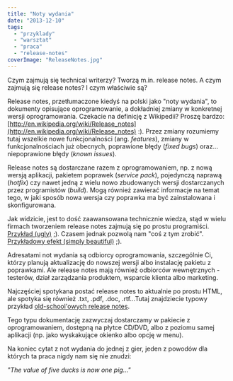 ```yaml
---
title: "Noty wydania"
date: "2013-12-10"
tags:
  - "przyklady"
  - "warsztat"
  - "praca"
  - "release-notes"
coverImage: "ReleaseNotes.jpg"
---
```


Czym zajmują się technical writerzy? Tworzą m.in. release notes. A czym zajmują
się release notes? I czym właściwie są?

Release notes, przetłumaczone kiedyś na polski jako "noty wydania", to dokumenty
opisujące oprogramowanie, a dokładniej zmiany w konkretnej wersji
oprogramowania. Czekacie na definicję z Wikipedii? Proszę bardzo:
[http://en.wikipedia.org/wiki/Release_notes](http://en.wikipedia.org/wiki/Release_notes)
:). Przez zmiany rozumiemy tutaj wszelkie nowe funkcjonalności (ang.
_features_), zmiany w funkcjonalnościach już obecnych, poprawione błędy (_fixed
bugs_) oraz... niepoprawione błędy (_known issues_).

Release notes są dostarczane razem z oprogramowaniem, np. z nową wersją
aplikacji, pakietem poprawek (_service pack_), pojedynczą naprawą (_hotfix_) czy
nawet jedną z wielu nowo zbudowanych wersji dostarczanych przez programistów
(_build_). Mogą również zawierać informacje na temat tego, w jaki sposób nowa
wersja czy poprawka ma być zainstalowana i skonfigurowana.

Jak widzicie, jest to dość zaawansowana technicznie wiedza, stąd w wielu firmach
tworzeniem release notes zajmują się po prostu programiści.
[Przykład (ugly)](http://gstreamer.freedesktop.org/releases/gst-plugins-ugly/1.2.0.html)
;). Czasem jednak pozwolą nam "coś z tym zrobić".
[Przykładowy efekt (simply beautiful)](http://help.gnome.org/misc/release-notes/2.18/)
;).

Adresatami not wydania są odbiorcy oprogramowania, szczególnie Ci, którzy
planują aktualizację do nowszej wersji albo instalację pakietu z poprawkami. Ale
release notes mają również odbiorców wewnętrznych - testerów, dział zarządzania
produktem, wsparcie klienta albo marketing.

Najczęściej spotykana postać release notes to aktualnie po prostu HTML, ale
spotyka się również .txt, .pdf, .doc, .rtf...Tutaj znajdziecie typowy przykład
[old-school'owych release notes](http://www.miranda.com/support/software/DVI-Ramp%202/software/Firmware/Firmware%20packages/Beta/DR2_v80309_ReleaseNotes.pdf).

Tego typu dokumentację zazwyczaj dostarczamy w pakiecie z oprogramowaniem,
dostępną na płytce CD/DVD, albo z poziomu samej aplikacji (np. jako wyskakujące
okienko albo opcję w menu).

Na koniec cytat z not wydania do jednej z gier, jeden z powodów dla których ta
praca nigdy nam się nie znudzi:

_"The value of five ducks is now one pig..."_
